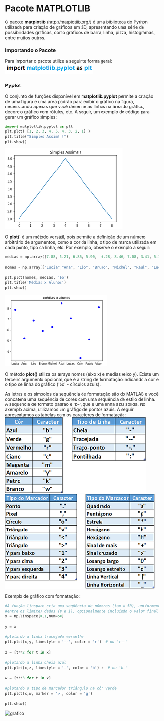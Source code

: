 # Pacote MATPLOTLIB
O pacote **matplotlib** (http://matplotlib.org/) é uma biblioteca do Python utilizada para criação de gráficos em 2D, apresentando
uma série de possibilidades gráficas, como gráficos de barra, linha, pizza, histogramas, entre muitos outros.

### Importando o Pacote 
Para importar o pacote utilize a seguinte forma geral:
![funcao](/imagens/import_mat.png)

### Pyplot
O conjunto de funções disponível em **matplotlib.pyplot** permite a criação de uma figura e uma área padrão para exibir o gráfico na figura, necessitando apenas que você desenhe as linhas na área do gráfico, decore o gráfico com rótulos, etc. A seguir, um exemplo de código para gerar um gráfico simples:
``` python
import matplotlib.pyplot as plt
plt.plot( [1, 2, 3, 4, 5, 4, 3, 2, 1] )
plt.title("Simples Assim!!!")
plt.show()
```
![grafico](/imagens/grafico1.png)

O **plot()** é um método versátil, pois permite a definição de um número arbitrário de argumentos, como a cor da linha, o tipo de marca utilizada em cada ponto, tipo da linha, etc. Por exemplo, observe o exemplo a seguir:
``` python
medias = np.array([7.88, 5.21, 6.85, 5.90,  6.28, 8.46, 7.08, 3.41, 5.11, 8.11])

nomes = np.array(["Lucia","Ana", "Léo", "Bruno", "Michel", "Raul", "Lucas","Caio","Paulo", "Vitor"])

plt.plot(nomes, medias, 'bo')
plt.title('Médias x Alunos')
plt.show()
```
![grafico](/imagens/grafico2.png)

O método **plot()** utiliza os arrays nomes (eixo x) e medias (eixo y). Existe um terceiro argumento opcional, que é a string de formatação indicando a cor e o tipo de linha do gráfico ('bo' - círculos azuis). 

As letras e os símbolos da sequência de formatação são do MATLAB e você concatena uma sequência de cores com uma sequência de estilo de linha. A sequência de formato padrão é 'b-', que é uma linha azul sólida. No axemplo acima, utilizamos um gráfigo de pontos azuis. A seguir apresentamos as tabelas com os caracteres de formatação:
![grafico](/imagens/tabforma1.png)                       ![grafico](/imagens/tabforma2.png)                                                

Exemplo de gráfico com formatação:
``` python
#A função linspace cria uma seqüência de números (tam = 50), uniformemente espaçados, 
#entre os limites dados (0 e 1), opcionalmente incluindo o valor final 
x = np.linspace(0,1,num=50)

y = x

#plotando a linha tracejada vermelha
plt.plot(x,y, linestyle = '--', color = 'r')  # ou 'r--'

z = [t**2 for t in x]

#plotando a linha cheia azul
plt.plot(x,z, linestyle = '-', color = 'b') )  # ou 'b-'

w = [t**3 for t in x]

#plotando o tipo de marcador triângulo na côr verde
plt.plot(x,w, marker = '>', color = 'g')  

plt.show() 

```` 

![grafico](/imagens/grafico3.png)
